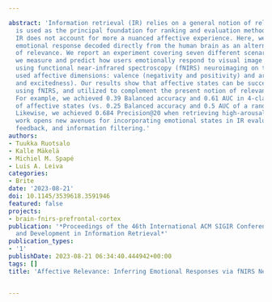 ---
abstract: 'Information retrieval (IR) relies on a general notion of relevance, which
  is used as the principal foundation for ranking and evaluation methods. However,
  IR does not account for more a nuanced affective experience. Here, we consider the
  emotional response decoded directly from the human brain as an alternative dimension
  of relevance. We report an experiment covering seven different scenarios in which
  we measure and predict how users emotionally respond to visual image contents by
  using functional near-infrared spectroscopy (fNIRS) neuroimaging on two commonly
  used affective dimensions: valence (negativity and positivity) and arousal (boredness
  and excitedness). Our results show that affective states can be successfully decoded
  using fNIRS, and utilized to complement the present notion of relevance in IR studies.
  For example, we achieved 0.39 Balanced accuracy and 0.61 AUC in 4-class classification
  of affective states (vs. 0.25 Balanced accuracy and 0.5 AUC of a random classifier).
  Likewise, we achieved 0.684 Precision@20 when retrieving high-arousal images. Our
  work opens new avenues for incorporating emotional states in IR evaluation, affective
  feedback, and information filtering.'
authors:
- Tuukka Ruotsalo
- Kalle Mäkelä
- Michiel M. Spapé
- Luis A. Leiva
categories:
- Brite
date: '2023-08-21'
doi: 10.1145/3539618.3591946
featured: false
projects:
- brain-fnirs-prefrontal-cortex
publication: '*Proceedings of the 46th International ACM SIGIR Conference on Research
  and Development in Information Retrieval*'
publication_types:
- '1'
publishDate: 2023-08-21 06:34:40.444942+00:00
tags: []
title: 'Affective Relevance: Inferring Emotional Responses via fNIRS Neuroimaging'

---
